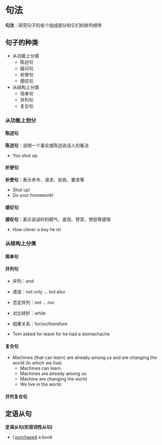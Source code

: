 # 句法
**句法**：研究句子的各个组成部分和它们的排列顺序
## 句子的种类

- 从功能上分类
	- 陈述句
	- 疑问句
	- 祈使句
	- 感叹句
- 从结构上分类
	- 简单句
	- 并列句
	- 复合句
### 从功能上划分
#### 陈述句
**陈述句**：说明一个事实或陈述说话人的看法
- You shut up.

#### 祈使句
**祈使句**：表示命令、请求、劝告、要求等
- Shut up!
- Do your homework!

#### 感叹句

**感叹句**：表示说话时的精气、喜悦、赞赏、愤怒等感情

- How clever a boy he is!

### 从结构上分类

#### 简单句

#### 并列句

- 并列：and
- 递进：not only ... but also
- 否定并列：not ... nor
- 对比转折：while
- 因果关系：for/so/therefore

- Tom asked for leave for he had a stomachache

#### 复合句

- Machines (that can learn) are already among us and are changing the world (in which we live).
	- Machines can learn
	- Machines are already among us
	- Machine are changing the world 
	- We live in the world.

#### 并列复合句

## 定语从句


**定语从句(形容词性从句)**

- I [purchased](#purchased) a book